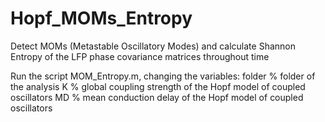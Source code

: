 # Hopf_MOMs_Entropy
Detect MOMs (Metastable Oscillatory Modes) and calculate Shannon Entropy of the LFP phase covariance matrices throughout time 

Run the script MOM_Entropy.m, changing the variables: 
folder     % folder of the analysis 
K          % global coupling strength of the Hopf model of coupled oscillators
MD         % mean conduction delay of the Hopf model of coupled oscillators 
